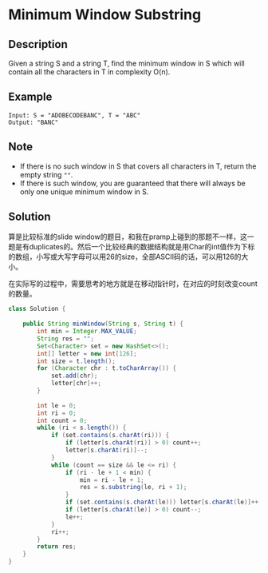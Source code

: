 # Minimum Window Substring

## Description

Given a string S and a string T, find the minimum window in S which will contain all the characters in T in complexity O\(n\).

## Example

```text
Input: S = "ADOBECODEBANC", T = "ABC"
Output: "BANC"
```

## Note

* If there is no such window in S that covers all characters in T, return the empty string `""`.
* If there is such window, you are guaranteed that there will always be only one unique minimum window in S.

## Solution

算是比较标准的slide window的题目，和我在pramp上碰到的那题不一样，这一题是有duplicates的。然后一个比较经典的数据结构就是用Char的int值作为下标的数组，小写或大写字母可以用26的size，全部ASCII码的话，可以用126的大小。

在实际写的过程中，需要思考的地方就是在移动指针时，在对应的时刻改变count的数量。

```java
class Solution {
    
    public String minWindow(String s, String t) {    
        int min = Integer.MAX_VALUE;
        String res = "";
        Set<Character> set = new HashSet<>();
        int[] letter = new int[126];
        int size = t.length();
        for (Character chr : t.toCharArray()) {
            set.add(chr);
            letter[chr]++;
        }
        
        int le = 0;
        int ri = 0;
        int count = 0;
        while (ri < s.length()) {
            if (set.contains(s.charAt(ri))) {
                if (letter[s.charAt(ri)] > 0) count++;
                letter[s.charAt(ri)]--;
            }       
            while (count == size && le <= ri) {
                if (ri - le + 1 < min) {
                    min = ri - le + 1;
                    res = s.substring(le, ri + 1);
                }
                if (set.contains(s.charAt(le))) letter[s.charAt(le)]++;
                if (letter[s.charAt(le)] > 0) count--;
                le++;
            }
            ri++;
        }
        return res;
    }
}
```

